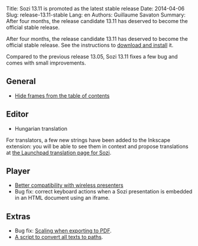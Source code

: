 Title: Sozi 13.11 is promoted as the latest stable release
Date: 2014-04-06
Slug: release-13.11-stable
Lang: en
Authors: Guillaume Savaton
Summary:
    After four months, the release candidate 13.11 has deserved to become the official stable release.

After four months, the release candidate 13.11 has deserved to become the official stable release.
See the instructions to [download and install](|filename|/pages/en/install.md) it.

Compared to the previous release 13.05, Sozi 13.11 fixes a few bug and comes with small improvements.

General
-------

* [Hide frames from the table of contents](https://github.com/sozi-projects/Sozi/issues/156)

Editor
------

* Hungarian translation

For translators, a few new strings have been added to the Inkscape
extension: you will be able to see them in context and propose
translations at [the Launchpad translation page for Sozi](https://translations.launchpad.net/sozi).

Player
------

* [Better compatibility with wireless presenters](https://github.com/sozi-projects/Sozi/issues/191)
* Bug fix: correct keyboard actions when a Sozi presentation is embedded in an HTML document using an iframe.

Extras
------

* Bug fix: [Scaling when exporting to PDF](https://github.com/sozi-projects/Sozi/issues/195).
* [A script to convert all texts to paths](https://github.com/sozi-projects/Sozi/issues/129).

